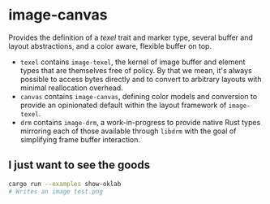 # image-canvas

Provides the definition of a *texel* trait and marker type, several buffer and
layout abstractions, and a color aware, flexible buffer on top.

- `texel` contains `image-texel`, the kernel of image buffer and element types
  that are themselves free of policy. By that we mean, it's always possible to
  access bytes directly and to convert to arbitrary layouts with minimal
  reallocation overhead.
- `canvas` contains `image-canvas`, defining color models and conversion to
  provide an opinionated default within the layout framework of `image-texel`.
- `drm` contains `image-drm`, a work-in-progress to provide native Rust types
  mirroring each of those available through `libdrm` with the goal of
  simplifying frame buffer interaction.

## I just want to see the goods

```bash
cargo run --examples show-oklab
# Writes an image test.png
```
